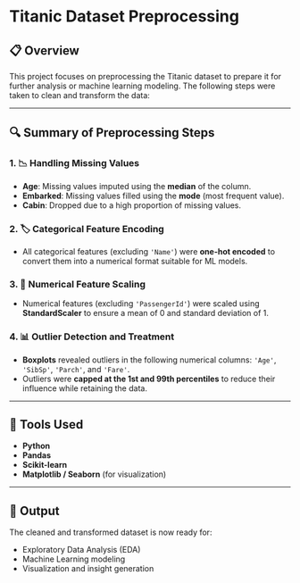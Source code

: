 # Titanic Dataset Preprocessing

## 📋 Overview
This project focuses on preprocessing the Titanic dataset to prepare it for further analysis or machine learning modeling. The following steps were taken to clean and transform the data:

---

## 🔍 Summary of Preprocessing Steps

### 1. 📉 Handling Missing Values
- **Age**: Missing values imputed using the **median** of the column.
- **Embarked**: Missing values filled using the **mode** (most frequent value).
- **Cabin**: Dropped due to a high proportion of missing values.

### 2. 🏷️ Categorical Feature Encoding
- All categorical features (excluding `'Name'`) were **one-hot encoded** to convert them into a numerical format suitable for ML models.

### 3. 🔢 Numerical Feature Scaling
- Numerical features (excluding `'PassengerId'`) were scaled using **StandardScaler** to ensure a mean of 0 and standard deviation of 1.

### 4. 📊 Outlier Detection and Treatment
- **Boxplots** revealed outliers in the following numerical columns: `'Age'`, `'SibSp'`, `'Parch'`, and `'Fare'`.
- Outliers were **capped at the 1st and 99th percentiles** to reduce their influence while retaining the data.

---

## 🧰 Tools Used
- **Python**
- **Pandas**
- **Scikit-learn**
- **Matplotlib / Seaborn** (for visualization)

---

## 📁 Output
The cleaned and transformed dataset is now ready for:
- Exploratory Data Analysis (EDA)
- Machine Learning modeling
- Visualization and insight generation
